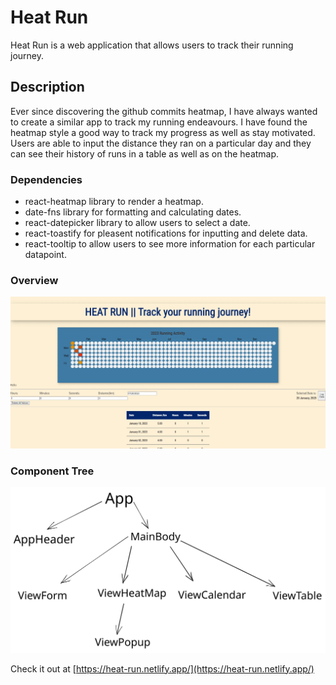 # Heat Run

Heat Run is a web application that allows users to track their running journey.

## Description

Ever since discovering the github commits heatmap, I have always wanted to create a similar app to track my running endeavours. I have found the heatmap style a good way to track my progress as well as stay motivated. Users are able to input the distance they ran on a particular day and they can see their history of runs in a table as well as on the heatmap.

### Dependencies

- react-heatmap library to render a heatmap.
- date-fns library for formatting and calculating dates.
- react-datepicker library to allow users to select a date.
- react-toastify for pleasent notifications for inputting and delete data.
- react-tooltip to allow users to see more information for each particular datapoint.

### Overview

![This is an the front page](./src/utils/pictures/web-page.webp)

### Component Tree

![This is a picture of the Component Tree](./src/utils/pictures/component-tree.svg)

Check it out at [https://heat-run.netlify.app/](https://heat-run.netlify.app/)
